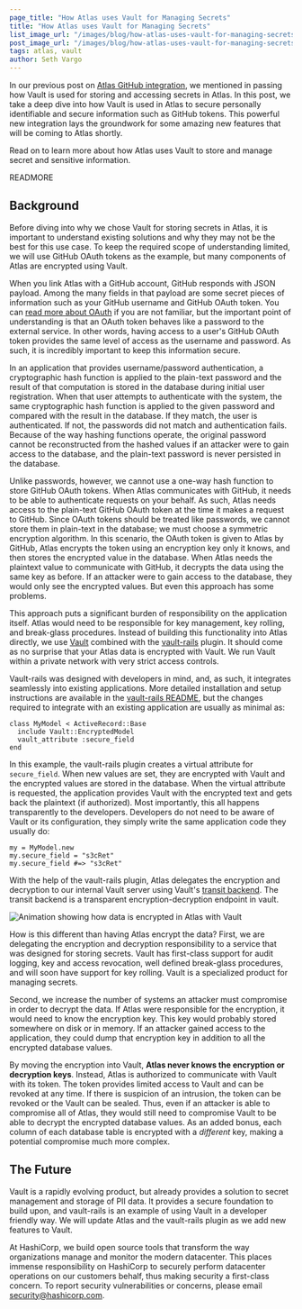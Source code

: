 ```yaml
---
page_title: "How Atlas uses Vault for Managing Secrets"
title: "How Atlas uses Vault for Managing Secrets"
list_image_url: "/images/blog/how-atlas-uses-vault-for-managing-secrets/logo.jpg"
post_image_url: "/images/blog/how-atlas-uses-vault-for-managing-secrets/logo.jpg"
tags: atlas, vault
author: Seth Vargo
---
```


In our previous post on [Atlas GitHub integration](/blog/atlas-terraform-github.html), we mentioned in passing how Vault is used for storing and accessing secrets in Atlas. In this post, we take a deep dive into how Vault is used in Atlas to secure personally identifiable and secure information such as GitHub tokens. This powerful new integration lays the groundwork for some amazing new features that will be coming to Atlas shortly.

Read on to learn more about how Atlas uses Vault to store and manage secret and sensitive information.

READMORE

## Background

Before diving into why we chose Vault for storing secrets in Atlas, it is important to understand existing solutions and why they may not be the best for this use case. To keep the required scope of understanding limited, we will use GitHub OAuth tokens as the example, but many components of Atlas are encrypted using Vault.

When you link Atlas with a GitHub account, GitHub responds with JSON payload. Among the many fields in that payload are some secret pieces of information such as your GitHub username and GitHub OAuth token. You can [read more about OAuth](http://oauth.net/2/) if you are not familiar, but the important point of understanding is that an OAuth token behaves like a password to the external service. In other words, having access to a user's GitHub OAuth token provides the same level of access as the username and password. As such, it is incredibly important to keep this information secure.

In an application that provides username/password authentication, a cryptographic hash function is applied to the plain-text password and the result of that computation is stored in the database during initial user registration. When that user attempts to authenticate with the system, the same cryptographic hash function is applied to the given password and compared with the result in the database. If they match, the user is authenticated. If not, the passwords did not match and authentication fails. Because of the way hashing functions operate, the original password cannot be reconstructed from the hashed values if an attacker were to gain access to the database, and the plain-text password is never persisted in the database.

Unlike passwords, however, we cannot use a one-way hash function to store GitHub OAuth tokens. When Atlas communicates with GitHub, it needs to be able to authenticate requests on your behalf. As such, Atlas needs access to the plain-text GitHub OAuth token at the time it makes a request to GitHub. Since OAuth tokens should be treated like passwords, we cannot store them in plain-text in the database; we must choose a symmetric encryption algorithm. In this scenario, the OAuth token is given to Atlas by GitHub, Atlas encrypts the token using an encryption key only it knows, and then stores the encrypted value in the database. When Atlas needs the plaintext value to communicate with GitHub, it decrypts the data using the same key as before. If an attacker were to gain access to the database, they would only see the encrypted values. But even this approach has some problems.

This approach puts a significant burden of responsibility on the application itself. Atlas would need to be responsible for key management, key rolling, and break-glass procedures. Instead of building this functionality into Atlas directly, we use [Vault](https://vaultproject.io) combined with the [vault-rails](https://github.com/hashicorp/vault-rails) plugin. It should come as no surprise that your Atlas data is encrypted with Vault. We run Vault within a private network with very strict access controls.

Vault-rails was designed with developers in mind, and, as such, it integrates seamlessly into existing applications. More detailed installation and setup instructions are available in the [vault-rails README](https://github.com/hashicorp/vault-rails#quick-start), but the changes required to integrate with an existing application are usually as minimal as:

    class MyModel < ActiveRecord::Base
      include Vault::EncryptedModel
      vault_attribute :secure_field
    end

In this example, the vault-rails plugin creates a virtual attribute for `secure_field`. When new values are set, they are encrypted with Vault and the encrypted values are stored in the database. When the virtual attribute is requested, the application provides Vault with the encrypted text and gets back the plaintext (if authorized). Most importantly, this all happens transparently to the developers. Developers do not need to be aware of Vault or its configuration, they simply write the same application code they usually do:

    my = MyModel.new
    my.secure_field = "s3cRet"
    my.secure_field #=> "s3cRet"

With the help of the vault-rails plugin, Atlas delegates the encryption and decryption to our internal Vault server using Vault's [transit backend](https://vaultproject.io/docs/secrets/transit/). The transit backend is a transparent encryption-decryption endpoint in vault.

![Animation showing how data is encrypted in Atlas with Vault](/images/blog/how-atlas-uses-vault-for-managing-secrets/animated.gif)

How is this different than having Atlas encrypt the data? First, we are delegating the encryption and decryption responsibility to a service that was designed for storing secrets. Vault has first-class support for audit logging, key and access revocation, well defined break-glass procedures, and will soon have support for key rolling. Vault is a specialized product for managing secrets.

Second, we increase the number of systems an attacker must compromise in order to decrypt the data. If Atlas were responsible for the encryption, it would need to know the encryption key. This key would probably stored somewhere on disk or in memory. If an attacker gained access to the application, they could dump that encryption key in addition to all the encrypted database values.

By moving the encryption into Vault, **Atlas never knows the encryption or decryption keys**. Instead, Atlas is authorized to communicate with Vault with its token. The token provides limited access to Vault and can be revoked at any time. If there is suspicion of an intrusion, the token can be revoked or the Vault can be sealed. Thus, even if an attacker is able to compromise all of Atlas, they would still need to compromise Vault to be able to decrypt the encrypted database values. As an added bonus, each column of each database table is encrypted with a _different_ key, making a potential compromise much more complex.

## The Future

Vault is a rapidly evolving product, but already provides a solution to secret management and storage of PII data. It provides a secure foundation to build upon, and vault-rails is an example of using Vault in a developer friendly way. We will update Atlas and the vault-rails plugin as we add new features to Vault.

At HashiCorp, we build open source tools that transform the way organizations manage and monitor the modern datacenter. This places immense responsibility on HashiCorp to securely perform datacenter operations on our customers behalf, thus making security a first-class concern. To report security vulnerabilities or concerns, please email security@hashicorp.com.
